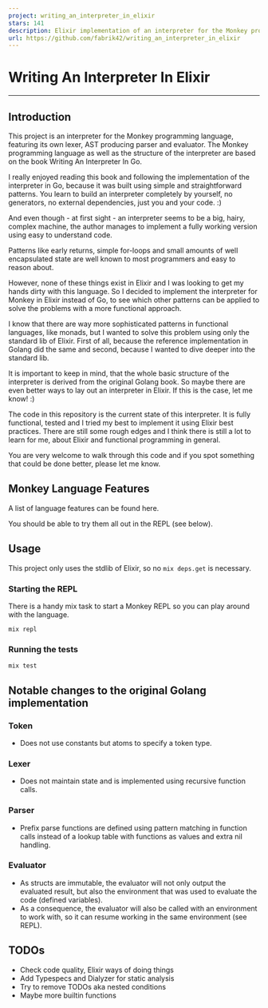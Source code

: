 ```yaml
---
project: writing_an_interpreter_in_elixir
stars: 141
description: Elixir implementation of an interpreter for the Monkey programming language
url: https://github.com/fabrik42/writing_an_interpreter_in_elixir
---
```


Writing An Interpreter In Elixir
================================

* * *

Introduction
------------

This project is an interpreter for the Monkey programming language, featuring its own lexer, AST producing parser and evaluator. The Monkey programming language as well as the structure of the interpreter are based on the book Writing An Interpreter In Go.

I really enjoyed reading this book and following the implementation of the interpreter in Go, because it was built using simple and straightforward patterns. You learn to build an interpreter completely by yourself, no generators, no external dependencies, just you and your code. :)

And even though - at first sight - an interpreter seems to be a big, hairy, complex machine, the author manages to implement a fully working version using easy to understand code.

Patterns like early returns, simple for-loops and small amounts of well encapsulated state are well known to most programmers and easy to reason about.

However, none of these things exist in Elixir and I was looking to get my hands dirty with this language. So I decided to implement the interpreter for Monkey in Elixir instead of Go, to see which other patterns can be applied to solve the problems with a more functional approach.

I know that there are way more sophisticated patterns in functional languages, like monads, but I wanted to solve this problem using only the standard lib of Elixir. First of all, because the reference implementation in Golang did the same and second, because I wanted to dive deeper into the standard lib.

It is important to keep in mind, that the whole basic structure of the interpreter is derived from the original Golang book. So maybe there are even better ways to lay out an interpreter in Elixir. If this is the case, let me know! :)

The code in this repository is the current state of this interpreter. It is fully functional, tested and I tried my best to implement it using Elixir best practices. There are still some rough edges and I think there is still a lot to learn for me, about Elixir and functional programming in general.

You are very welcome to walk through this code and if you spot something that could be done better, please let me know.

Monkey Language Features
------------------------

A list of language features can be found here.

You should be able to try them all out in the REPL (see below).

Usage
-----

This project only uses the stdlib of Elixir, so no `mix deps.get` is necessary.

### Starting the REPL

There is a handy mix task to start a Monkey REPL so you can play around with the language.

```
mix repl
```

### Running the tests

```
mix test
```

Notable changes to the original Golang implementation
-----------------------------------------------------

### Token

-   Does not use constants but atoms to specify a token type.

### Lexer

-   Does not maintain state and is implemented using recursive function calls.

### Parser

-   Prefix parse functions are defined using pattern matching in function calls instead of a lookup table with functions as values and extra nil handling.

### Evaluator

-   As structs are immutable, the evaluator will not only output the evaluated result, but also the environment that was used to evaluate the code (defined variables).
-   As a consequence, the evaluator will also be called with an environment to work with, so it can resume working in the same environment (see REPL).

TODOs
-----

-   Check code quality, Elixir ways of doing things
-   Add Typespecs and Dialyzer for static analysis
-   Try to remove TODOs aka nested conditions
-   Maybe more builtin functions
